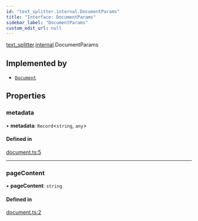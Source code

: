 ```yaml
---
id: "text_splitter.internal.DocumentParams"
title: "Interface: DocumentParams"
sidebar_label: "DocumentParams"
custom_edit_url: null
---
```


[text_splitter](../modules/text_splitter.md).[internal](../modules/text_splitter.internal.md).DocumentParams

## Implemented by

- [`Document`](../classes/text_splitter.internal.Document.md)

## Properties

### metadata

• **metadata**: `Record`<`string`, `any`\>

#### Defined in

[document.ts:5](https://github.com/hwchase17/langchainjs/blob/f0c297a/langchain/document.ts#L5)

___

### pageContent

• **pageContent**: `string`

#### Defined in

[document.ts:2](https://github.com/hwchase17/langchainjs/blob/f0c297a/langchain/document.ts#L2)
